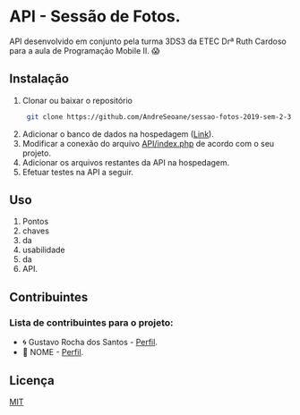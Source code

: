 # API - Sessão de Fotos.

API desenvolvido em conjunto pela turma 3DS3 da ETEC Drª Ruth Cardoso para a aula de Programação Mobile II. :scream:

## Instalação

1. Clonar ou baixar o repositório
   ```bash
    git clone https://github.com/AndreSeoane/sessao-fotos-2019-sem-2-3ds3
    ```
2. Adicionar o banco de dados na hospedagem ([Link](http://github.com)). 
3. Modificar a conexão do arquivo [API/index.php](http://github.com) de acordo com o seu projeto.
4. Adicionar os arquivos restantes da API na hospedagem.
5. Efetuar testes na API a seguir.

## Uso

1. Pontos
2. chaves
3. da
4. usabilidade
5. da
6. API.

## Contribuintes

### Lista de contribuintes para o projeto:

* :cyclone: Gustavo Rocha dos Santos - [Perfil](https://github.com/Lokitodev).
* :ghost: NOME - [Perfil](https://www.webfx.com/tools/emoji-cheat-sheet/).

## Licença
[MIT](https://choosealicense.com/licenses/mit/)